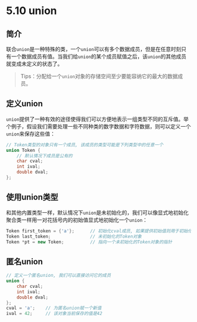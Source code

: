 # 5.10 union

## 简介

联合`union`是一种特殊的类，一个`union`可以有多个数据成员，但是在任意时刻只有一个数据成员有值。当我们给`union`的某个成员赋值之后，该`union`的其他成员就变成未定义的状态了。

> Tips：分配给一个`union`对象的存储空间至少要能容纳它的最大的数据成员。

## 定义union

`union`提供了一种有效的途径使得我们可以方便地表示一组类型不同的互斥值。举个例子，假设我们需要处理一些不同种类的数字数据和字符数据，则可以定义一个`union`来保存这些值：

```c++
// Token类型的对象只有一个成员, 该成员的类型可能是下列类型中的任意一个
union Token {
    // 默认情况下成员是公有的
    char cval;
    int ival;
    double dval;
};
```

## 使用union类型

和其他内置类型一样，默认情况下`union`是未初始化的，我们可以像显式地初始化聚合类一样用一对花括号内的初始值显式地初始化一个`union`：

```c++
Token first_token = {'a'};      // 初始化cval成员, 如果提供初始值则用于初始化第一个成员
Token last_token;               // 未初始化的Token对象
Token *pt = new Token;          // 指向一个未初始化的Token对象的指针
```

## 匿名union

```c++
// 定义一个匿名union, 我们可以直接访问它的成员
union {
    char cval;
    int ival;
    double dval;
};
cval = 'a';    // 为匿名union赋一个新值
ival = 42;     // 该对象当前保存的值是42
```